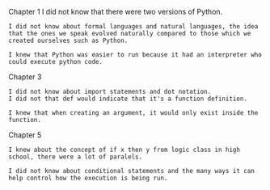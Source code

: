 Chapter 1
    I did not know that there were two versions of Python.

    I did not know about formal languages and natural languages, the idea that the ones we speak evolved naturally compared to those which we created ourselves such as Python.

    I knew that Python was easier to run because it had an interpreter who could execute python code.

Chapter 3

    I did not know about import statements and dot notation.
    I did not that def would indicate that it's a function definition.

    I knew that when creating an argument, it would only exist inside the function.

Chapter 5

    I knew about the concept of if x then y from logic class in high school, there were a lot of paralels.

    I did not know about conditional statements and the many ways it can help control how the execution is being run.
